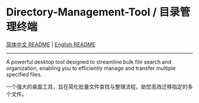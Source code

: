 # Directory-Management-Tool / 目录管理终端

[简体中文 README](README_CN.md) | [English README](README_EN.md)

---

A powerful desktop tool designed to streamline bulk file search and organization, enabling you to efficiently manage and transfer multiple specified files.

一个强大的桌面工具，旨在简化批量文件查找与整理流程，助您高效迁移指定的多个文件。
